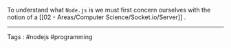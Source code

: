 To understand what `Node.js` is we must first concern ourselves with the notion of a [[02 - Areas/Computer Science/Socket.io/Server]] .

____
Tags : #nodejs #programming